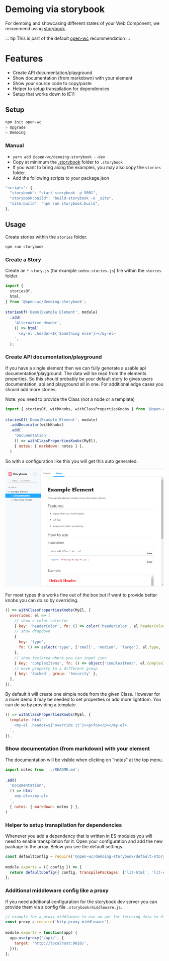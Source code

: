 # Demoing via storybook

[//]: # (AUTO INSERT HEADER PREPUBLISH)

For demoing and showcasing different states of your Web Component, we recommend using [storybook](https://storybook.js.org/).

::: tip
This is part of the default [open-wc](https://open-wc.org/) recommendation
:::

# Features
- Create API documentation/playground
- Show documentation (from markdown) with your element
- Show your source code to copy/paste
- Helper to setup transpilation for dependencies
- Setup that works down to IE11


## Setup
```bash
npm init open-wc
> Upgrade
> Demoing
```

### Manual
- `yarn add @open-wc/demoing-storybook --dev`
- Copy at minimum the [.storybook](https://github.com/daKmoR/create-open-wc/tree/master/src/generators/demoing-storybook/templates/static/.storybook) folder to `.storybook`
- If you want to bring along the examples, you may also copy the `stories` folder.
- Add the following scripts to your package.json
```js
"scripts": {
  "storybook": "start-storybook -p 9001",
  "storybook:build": "build-storybook -o _site",
  "site:build": "npm run storybook:build",
},
```

## Usage

Create stories within the `stories` folder.

```bash
npm run storybook
```

### Create a Story

Create an `*.story.js` (for example `index.stories.js`) file within the `stories` folder.

```js
import {
  storiesOf,
  html,
} from '@open-wc/demoing-storybook';

storiesOf('Demo|Example Element', module)
  .add(
    'Alternative Header',
    () => html`
      <my-el .header=${'Something else'}></my-el>
    `,
  );
```

### Create API documentation/playground

If you have a single element then we can fully generate a usable api documentation/playground.
The data will be read from the elements properties.
So this should probably be your default story to gives users documentation, api and playground all in one.
For additional edge cases you should add more stories.

Note: you need to provide the Class (not a node or a template)

```js
import { storiesOf, withKnobs, withClassPropertiesKnobs } from '@open-wc/demoing-storybook';

storiesOf('Demo|Example Element', module)
  .addDecorator(withKnobs)
  .add(
    'Documentation',
    () => withClassPropertiesKnobs(MyEl),
    { notes: { markdown: notes } },
  )
```

So with a configuration like this you will get this auto generated.

<img src="https://raw.githubusercontent.com/open-wc/open-wc/master/packages/demoing-storybook/dev_assets/storybook.gif" alt="storybook demo animation" />


For most types this works fine out of the box but if want to provide better knobs you can do so by overriding.
```js
() => withClassPropertiesKnobs(MyEl, {
  overrides: el => [
    // show a color selector
    { key: 'headerColor', fn: () => color('headerColor', el.headerColor, 'Element') },
    // show dropdown
    {
      key: 'type',
      fn: () => select('type', ['small', 'medium', 'large'], el.type, 'Element'),
    },
    // show textarea where you can input json
    { key: 'complexItems', fn: () => object('complexItems', el.complexItems, 'Inherited') },
    // move property to a different group
    { key: 'locked', group: 'Security' },
  ],
}),
```

By default it will create one simple node from the given Class.
However for a nicer demo it may be needed to set properties or add more lightdom.
You can do so by providing a template.
```js
() => withClassPropertiesKnobs(MyEl, {
  template: html`
    <my-el .header=${'override it'}><p>foo</p></my-el>
  `,
}),
```

### Show documentation (from markdown) with your element

The documentation will be visible when clicking on "notes" at the top menu.

```js
import notes from '../README.md';

.add(
  'Documentation',
  () => html`
    <my-el></my-el>
  `,
  { notes: { markdown: notes } },
)
```

### Helper to setup transpilation for dependencies

Whenever you add a dependency that is written in ES modules you will need to enable transpilation for it.
Open your configuration and add the new package to the array.
Below you see the default settings.

```js
const defaultConfig = require('@open-wc/demoing-storybook/default-storybook-webpack-config.js');

module.exports = ({ config }) => {
  return defaultConfig({ config, transpilePackages: ['lit-html', 'lit-element', '@open-wc'] });
};
```

### Additional middleware config like a proxy
If you need additional configuration for the storybook dev server you can provide them via a config file `.storybook/middleware.js`.
```js
// example for a proxy middleware to use an api for fetching data to display
const proxy = require('http-proxy-middleware');

module.exports = function(app) {
  app.use(proxy('/api/', {
    target: 'http://localhost:9010/',
  }));
};
```

<script>
  export default {
    mounted() {
      const editLink = document.querySelector('.edit-link a');
      if (editLink) {
        const url = editLink.href;
        editLink.href = url.substr(0, url.indexOf('/master/')) + '/master/packages/building-storybook/README.md';
      }
    }
  }
</script>
